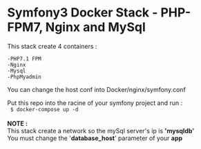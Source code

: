 <h1>Symfony3 Docker Stack - PHP-FPM7, Nginx and MySql</h1>
This stack create 4 containers :
<br>

    -PHP7.1 FPM
    -Nginx
    -Mysql
    -PhpMyadmin

You can change the host conf into Docker/nginx/symfony.conf

Put this repo into the racine of your symfony project
and run :
<br>
<code>
$ docker-compose up -d
</code>
<br>
<br>
<strong>
NOTE : 
</strong>
<br>
This stack create a network so 
the mySql server's ip is **'mysqldb'** <br>
You must change the '**database_host**' parameter of your **app**
